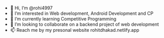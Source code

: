 - 👋 Hi, I’m @rohi4997
- 👀 I’m interested in Web development, Android Development and CP
- 🌱 I’m currently learning Competitive Programming
- 💞️ I’m looking to collaborate on a backend project of web development
- 📫 Reach me by my presonal website rohitdhakad.netlify.app 

<!---
rohi4997/rohi4997 is a ✨ special ✨ repository because its `README.md` (this file) appears on your GitHub profile.
You can click the Preview link to take a look at your changes.
--->
